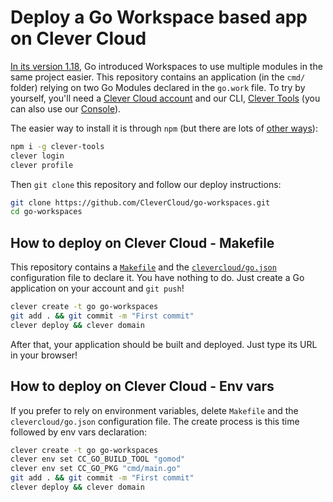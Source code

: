 # Deploy a Go Workspace based app on Clever Cloud
[In its version 1.18](https://go.dev/blog/get-familiar-with-workspaces), Go introduced Workspaces to use multiple modules in the same project easier. This repository contains an application (in the `cmd/` folder) relying on two Go Modules declared in the `go.work` file. To try by yourself, you'll need a [Clever Cloud account](https://console.clever-cloud.com/users/me/information) and our CLI, [Clever Tools](https://github.com/CleverCloud/clever-tools) (you can also use our [Console](https://console.clever-cloud.com)). 

The easier way to install it is through `npm` (but there are lots of [other ways](https://github.com/CleverCloud/clever-tools/blob/master/docs/setup-systems.md)):
```bash
npm i -g clever-tools
clever login
clever profile
```

Then `git clone` this repository and follow our deploy instructions: 
```bash
git clone https://github.com/CleverCloud/go-workspaces.git
cd go-workspaces
```

## How to deploy on Clever Cloud - Makefile
This repository contains a [`Makefile`](Makefile) and the [`clevercloud/go.json`](clevercloud/go.json) configuration file to declare it. You have nothing to do. Just create a Go application on your account and `git push`!
```bash
clever create -t go go-workspaces
git add . && git commit -m "First commit"
clever deploy && clever domain
```
After that, your application should be built and deployed. Just type its URL in your browser!

## How to deploy on Clever Cloud - Env vars

If you prefer to rely on environment variables, delete `Makefile` and the `clevercloud/go.json` configuration file. The create process is this time followed by env vars declaration:
```bash
clever create -t go go-workspaces
clever env set CC_GO_BUILD_TOOL "gomod"
clever env set CC_GO_PKG "cmd/main.go"
git add . && git commit -m "First commit"
clever deploy && clever domain
```
